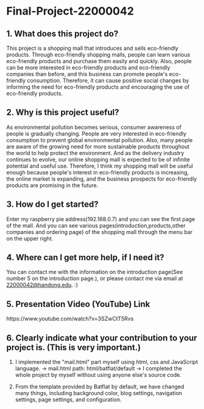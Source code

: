 # Final-Project-22000042
<h2>1. What does this project do? </h2>

This project is a shopping mall that introduces and sells eco-friendly products. 
Through eco-friendly shopping malls, people can learn various eco-friendly products and purchase them easily and quickly. 
Also, people can be more interested in eco-friendly products and eco-friendly companies than before, and this business can promote people's eco-friendly consumption.
Therefore, it can cause positive social changes by informing the need for eco-friendly products and encouraging the use of eco-friendly products.

<h2>2. Why is this project useful?</h2> 

As environmental pollution becomes serious, consumer awareness of people is gradually changing. 
People are very interested in eco-friendly consumption to prevent global environmental pollution. 
Also, many people are aware of the growing need for more sustainable products throughout the world to help protect the environment.
And as the delivery industry continues to evolve, our online shopping mall is expected to be of infinite potential and useful use. 
Therefore, I think my shopping mall will be useful enough because people's interest in eco-friendly products is increasing, the online market is expanding, and the business prospects for eco-friendly products are promising in the future.

<h2>3. How do I get started?</h2>

Enter my raspberry pie address(192.168.0.7) and you can see the first page of the mall.
And you can see various pages(introduction,products,other companies and ordering page) of the shopping mall through the menu bar on the upper right.

<h2>4. Where can I get more help, if I need it? </h2>

You can contact me with the information on the introduction page(See number 5 on the introduction page.), or please contact me via email at 22000042@handong.edu. :)

<h2>5. Presentation Video (YouTube) Link</h2>
https://www.youtube.com/watch?v=3SZwCtT5Rvs


<h2>6. Clearly indicate what your contribution to your project is. (This is very important.)</h2>

1. I implemented the "mail.html" part myself using html, css and JavaScript language.
   -> mail.html path: html/batflat/default
   -> I completed the whole project by myself without using anyone else's source code.

2. From the template provided by Batflat by default, we have changed many things, including background color, blog settings, navigation settings, page settings, and configuration.


